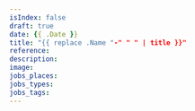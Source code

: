 ```yaml
---
isIndex: false
draft: true
date: {{ .Date }}
title: "{{ replace .Name "-" " " | title }}"
reference:
description:
image:
jobs_places: 
jobs_types: 
jobs_tags: 
---
```

